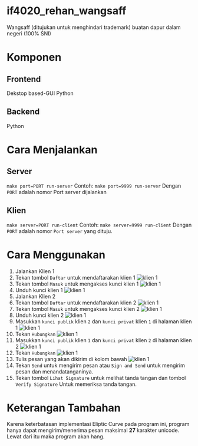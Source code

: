 # if4020_rehan_wangsaff
Wangsaff (ditujukan untuk menghindari trademark) buatan dapur dalam negeri (100% SNI)

# Komponen
## Frontend
Dekstop based-GUI
Python

## Backend
Python

# Cara Menjalankan
## Server
```make port=PORT run-server```
Contoh:
```make port=9999 run-server```
Dengan `PORT` adalah nomor Port server dijalankan
## Klien
```make server=PORT run-client```
Contoh:
```make server=9999 run-client```
Dengan `PORT` adalah nomor `Port server` yang dituju.

# Cara Menggunakan
1. Jalankan Klien 1
2. Tekan tombol `Daftar` untuk mendaftarakan klien 1
![klien 1](res/images/ss-01.JPG)
3. Tekan tombol `Masuk` untuk mengakses kunci klien 1
![klien 1](res/images/ss-02.JPG)
4. Unduh kunci klien 1
![klien 1](res/images/ss-03.JPG)
5. Jalankan Klien 2
6. Tekan tombol `Daftar` untuk mendaftarakan klien 2
![klien 1](res/images/ss-01.JPG)
7. Tekan tombol `Masuk` untuk mengakses kunci klien 2
![klien 1](res/images/ss-02.JPG)
8. Unduh kunci klien 2
![klien 1](res/images/ss-03.JPG)
9. Masukkan `kunci publik` klien `2` dan `kunci privat` klien `1` di halaman klien 1
![klien 1](res/images/ss-04.JPG)
10. Tekan `Hubungkan`
![klien 1](res/images/ss-05.JPG)
11. Masukkan `kunci publik` klien `1` dan `kunci privat` klien `2` di halaman klien 2
![klien 1](res/images/ss-04.JPG)
12. Tekan `Hubungkan`
![klien 1](res/images/ss-05.JPG)
13. Tulis pesan yang akan dikirim di kolom bawah
![klien 1](res/images/ss-06.JPG)
14. Tekan `Send` untuk mengirim pesan atau `Sign and Send` untuk mengirim pesan dan menandatanganinya.
15. Tekan tombol `Lihat Signature` untuk melihat tanda tangan dan tombol `Verify Signature` Untuk memeriksa tanda tangan.

# Keterangan Tambahan 
Karena keterbatasan implementasi Eliptic Curve pada program ini, program hanya dapat mengirim/menerima pesan maksimal __27__ karakter unicode. Lewat dari itu maka program akan hang.